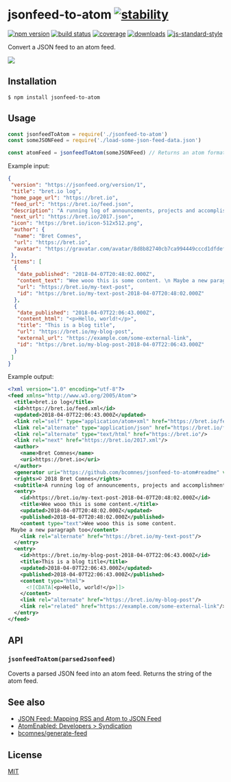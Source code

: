 # jsonfeed-to-atom [![stability][0]][1]
[![npm version][2]][3] [![build status][4]][5] [![coverage][12]][13]
[![downloads][8]][9] [![js-standard-style][10]][11]

Convert a JSON feed to an atom feed.

![](https://jsonfeed.org/graphics/icon.png)

## Installation
```console
$ npm install jsonfeed-to-atom
```

## Usage

```js
const jsonfeedToAtom = require('./jsonfeed-to-atom')
const someJSONFeed = require('./load-some-json-feed-data.json')

const atomFeed = jsonfeedToAtom(someJSONFeed) // Returns an atom formatted json feed
```

Example input:

```json
{
 "version": "https://jsonfeed.org/version/1",
 "title": "bret.io log",
 "home_page_url": "https://bret.io",
 "feed_url": "https://bret.io/feed.json",
 "description": "A running log of announcements, projects and accomplishments.",
 "next_url": "https://bret.io/2017.json",
 "icon": "https://bret.io/icon-512x512.png",
 "author": {
  "name": "Bret Comnes",
  "url": "https://bret.io",
  "avatar": "https://gravatar.com/avatar/8d8b82740cb7ca994449cccd1dfdef5f?size=512"
 },
 "items": [
  {
   "date_published": "2018-04-07T20:48:02.000Z",
   "content_text": "Wee wooo this is some content. \n Maybe a new paragraph too",
   "url": "https://bret.io/my-text-post",
   "id": "https://bret.io/my-text-post-2018-04-07T20:48:02.000Z"
  },
  {
   "date_published": "2018-04-07T22:06:43.000Z",
   "content_html": "<p>Hello, world!</p>",
   "title": "This is a blog title",
   "url": "https://bret.io/my-blog-post",
   "external_url": "https://example.com/some-external-link",
   "id": "https://bret.io/my-blog-post-2018-04-07T22:06:43.000Z"
  }
 ]
}
```

Example output:

```xml
<?xml version="1.0" encoding="utf-8"?>
<feed xmlns="http://www.w3.org/2005/Atom">
  <title>bret.io log</title>
  <id>https://bret.io/feed.xml</id>
  <updated>2018-04-07T22:06:43.000Z</updated>
  <link rel="self" type="application/atom+xml" href="https://bret.io/feed.xml"/>
  <link rel="alternate" type="application/json" href="https://bret.io/feed.json"/>
  <link rel="alternate" type="text/html" href="https://bret.io"/>
  <link rel="next" href="https://bret.io/2017.xml"/>
  <author>
    <name>Bret Comnes</name>
    <uri>https://bret.io</uri>
  </author>
  <generator uri="https://github.com/bcomnes/jsonfeed-to-atom#readme" version="1.0.0">jsonfeed-to-atom</generator>
  <rights>© 2018 Bret Comnes</rights>
  <subtitle>A running log of announcements, projects and accomplishments.</subtitle>
  <entry>
    <id>https://bret.io/my-text-post-2018-04-07T20:48:02.000Z</id>
    <title>Wee wooo this is some content.</title>
    <updated>2018-04-07T20:48:02.000Z</updated>
    <published>2018-04-07T20:48:02.000Z</published>
    <content type="text">Wee wooo this is some content. 
 Maybe a new paragraph too</content>
    <link rel="alternate" href="https://bret.io/my-text-post"/>
  </entry>
  <entry>
    <id>https://bret.io/my-blog-post-2018-04-07T22:06:43.000Z</id>
    <title>This is a blog title</title>
    <updated>2018-04-07T22:06:43.000Z</updated>
    <published>2018-04-07T22:06:43.000Z</published>
    <content type="html">
      <![CDATA[<p>Hello, world!</p>]]>
    </content>
    <link rel="alternate" href="https://bret.io/my-blog-post"/>
    <link rel="related" href="https://example.com/some-external-link"/>
  </entry>
</feed>
```

## API
### `jsonfeedToAtom(parsedJsonfeed)`
Coverts a parsed JSON feed into an atom feed.  Returns the string of the atom feed.

## See also

- [JSON Feed: Mapping RSS and Atom to JSON Feed](https://jsonfeed.org/mappingrssandatom)
- [AtomEnabled: Developers > Syndication](https://web.archive.org/web/20160113103647/http://atomenabled.org/developers/syndication/#link)
- [bcomnes/generate-feed](https://github.com/bcomnes/generate-feed)

## License
[MIT](https://tldrlegal.com/license/mit-license)

[0]: https://img.shields.io/badge/stability-experimental-orange.svg?style=flat-square
[1]: https://nodejs.org/api/documentation.html#documentation_stability_index
[2]: https://img.shields.io/npm/v/jsonfeed-to-atom.svg?style=flat-square
[3]: https://npmjs.org/package/jsonfeed-to-atom
[4]: https://img.shields.io/travis/bcomnes/jsonfeed-to-atom/master.svg?style=flat-square
[5]: https://travis-ci.org/bcomnes/jsonfeed-to-atom
[8]: http://img.shields.io/npm/dm/jsonfeed-to-atom.svg?style=flat-square
[9]: https://npmjs.org/package/jsonfeed-to-atom
[10]: https://img.shields.io/badge/code%20style-standard-brightgreen.svg?style=flat-square
[11]: https://github.com/feross/standard
[12]: https://img.shields.io/coveralls/bcomnes/jsonfeed-to-atom/master.svg?style=flat-square
[13]: https://coveralls.io/github/bcomnes/jsonfeed-to-atom
